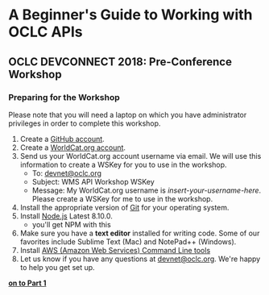 # A Beginner's Guide to Working with OCLC APIs
## OCLC DEVCONNECT 2018: Pre-Conference Workshop
### Preparing for the Workshop

Please note that you will need a laptop on which you have administrator privileges in order to complete this workshop.

1. Create a [GitHub account](https://github.com/).
2. Create a [WorldCat.org account](https://worldcat.org/config/CreateAccountWizard.do).
3. Send us your WorldCat.org account username via email. We will use this information to create a WSKey for you to use in the workshop.
	* To: [devnet@oclc.org](mailto:devnet@oclc.org)
	* Subject: WMS API Workshop WSKey
	* Message: My WorldCat.org username is *insert-your-username-here*. Please create a WSKey for me to use in the workshop.
4. Install the appropriate version of [Git](https://git-scm.com/downloads) for your operating system.
5. Install [Node.js](https://nodejs.org/en/) Latest 8.10.0.
    * you'll get NPM with this 
6. Make sure you have a **text editor** installed for writing code. Some of our favorites include Sublime Text (Mac) and NotePad++ (Windows).
7. Install [AWS (Amazon Web Services) Command Line tools](https://aws.amazon.com/cli)
8. Let us know if you have any questions at [devnet@oclc.org](mailto:devnet@oclc.org). We're happy to help you get set up.

**[on to Part 1](tutorial-01.md)**